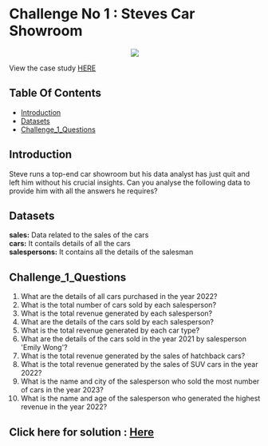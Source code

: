 # Challenge No 1 : Steves Car Showroom

<p align="center">
<img src="https://www.steeldata.org.uk/steveshowroom.jpg">


View the case study [HERE](https://www.steeldata.org.uk/sql1.html)


## Table Of Contents
- [Introduction](#introduction)
- [Datasets](#Datasets)
- [Challenge_1_Questions](#Challenge_1_Questions)

## Introduction

Steve runs a top-end car showroom but his data analyst has just quit and left him without his crucial insights.
Can you analyse the following data to provide him with all the answers he requires?

## Datasets

**sales:** Data related to the sales of the cars
<br>
**cars:**  It contails details of all the cars
<br>
**salespersons:** It contains all the details of the salesman 

## Challenge_1_Questions

1. What are the details of all cars purchased in the year 2022?
2. What is the total number of cars sold by each salesperson?
3. What is the total revenue generated by each salesperson?
4. What are the details of the cars sold by each salesperson?
5. What is the total revenue generated by each car type?
6. What are the details of the cars sold in the year 2021 by salesperson 'Emily Wong'?
7. What is the total revenue generated by the sales of hatchback cars?
8. What is the total revenue generated by the sales of SUV cars in the year 2022?
9. What is the name and city of the salesperson who sold the most number of cars in the year 2023?
10. What is the name and age of the salesperson who generated the highest revenue in the year 2022?

## Click here for solution : [Here](https://github.com/SimranGodsey/Steve-s-Car-Showroom/blob/main/Challenge%20No%201)
